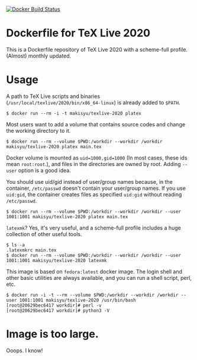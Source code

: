 [![Docker Build Status](https://img.shields.io/docker/cloud/build/makisyu/texlive-2020.svg)](https://hub.docker.com/r/makisyu/texlive-2020/)

# Dockerfile for TeX Live 2020

This is a Dockerfile repository of TeX Live 2020 with a scheme-full profile. (Almost) monthly updated.

# Usage

A path to TeX Live scripts and binaries (`/usr/local/texlive/2020/bin/x86_64-linux`) is already added to `$PATH`.

```
$ docker run --rm -i -t makisyu/texlive-2020 platex
```

Most users want to add a volume that contains source codes and change the working directory to it.

```
$ docker run --rm --volume $PWD:/workdir --workdir /workdir makisyu/texlive-2020 platex main.tex
```

Docker volume is mounted as `uid=1000,gid=1000` (In most cases, these ids mean `root:root`.), and files in the directories are owned by root. Adding `--user` option is a good idea.

You should use uid/gid instead of user/group names because, in the container, `/etc/passwd` doesn't contain your user/group names. If you use `uid:gid`, the container creates files as specified `uid:gid` without reading `/etc/passwd`.

```
$ docker run --rm --volume $PWD:/workdir --workdir /workdir --user 1001:1001 makisyu/texlive-2020 platex main.tex
```

`latexmk`? Yes, it's very useful, and a scheme-full profile includes a huge collection of other useful tools.

```
$ ls -a
.latexmkrc main.tex
$ docker run --rm --volume $PWD:/workdir --workdir /workdir --user 1001:1001 makisyu/texlive-2020 latexmk
```

This image is based on `fedora:latest` docker image. The login shell and other basic utilities are always available, and you can run a shell script, perl, etc.

```
$ docker run -i -t --rm --volume $PWD:/workdir --workdir /workdir --user 1001:1001 makisyu/texlive-2020 /usr/bin/bash
[root@20629bec6417 workdir]# perl -v
[root@20629bec6417 workdir]# python3 -V
```

# Image is too large.
Ooops. I know!
